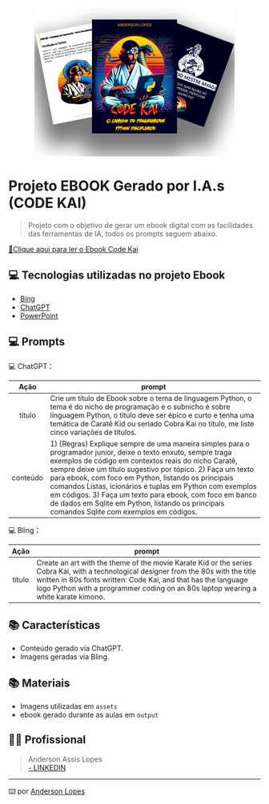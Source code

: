 <p align="center">
<img 
    src="./assets/code-kai-capa.png"
    width="400"  
/>
</p>


# Projeto EBOOK Gerado por I.A.s (CODE KAI)

> Projeto com o objetivo de gerar um ebook digital com as facilidades das ferramentas de IA, todos os prompts seguem abaixo.

<a href="https://github.com/andersonalopes/prompts-recipe-to-create-a-ebook-code-kai/blob/main/output/ebook-python-code-kai-anderson-lopes.pdf" title="Visualizar PDF agora"> 📕Clique aqui para ler o Ebook Code Kai</a>

## 💻 Tecnologias utilizadas no projeto Ebook

- [Bing](https://www.bing.com/images/create?toWww=1&redig=0A58CDA4ABCB471EB476A7FA251AB659)
- [ChatGPT](https://chat.openai.com/)
- [PowerPoint](https://www.microsoft.com/en/microsoft-365/powerpoint)

## 💻 Prompts


💻 ChatGPT：

|   Ação   | prompt                                                                                                                                                                                                                                                                         |
| :------: | ------------------------------------------------------------------------------------------------------------------------------------------------------------------------------------------------------------------------------------------------------------------------------ |
|  título  | Crie um titulo de Ebook sobre o tema de linguagem Python, o tema é do nicho de programação e o subnicho é sobre linguagem Python, o título deve ser épico e curto e tenha uma temática de Caratê Kid ou seriado Cobra Kai no título, me liste cinco variações de títulos.                                                        |
| conteúdo | 1) {Regras} Explique sempre de uma maneira simples para o programador junior, deixe o texto enxuto, sempre traga exemplos de código em contextos reais do nicho Caratê, sempre deixe um título sugestivo por tópico. 2) Faça um texto para ebook, com foco em Python, listando os principais comandos Listas, icionários e tuplas em Python com exemplos em códigos. 3) Faça um texto para ebook, com foco em banco de dados em Sqlite em Python, listando os principais comandos Sqlite com exemplos em códigos. |


💻 Bling：

|  Ação  | prompt                                                                                 |
| :----: | -------------------------------------------------------------------------------------- |
| título | Create an art with the theme of the movie Karate Kid or the series Cobra Kai, with a technological designer from the 80s with the title written in 80s fonts written: Code Kai, and that has the language logo Python with a programmer coding on an 80s laptop wearing a white karate kimono. |

## 📚 Características

- Conteúdo gerado via ChatGPT.
- Imagens geradas via Bling.

## 📚 Materiais

- Imagens utilizadas em `assets`
- ebook gerado durante as aulas em `output`

## 👨‍💻 Profissional

> Anderson Assis Lopes <br/>
> <a href="www.linkedin.com/in/anderson-lopes-23686929/">- LINKEDIN</a>

---

⌨️ por [Anderson Lopes](https://github.com/andersonalopes)
